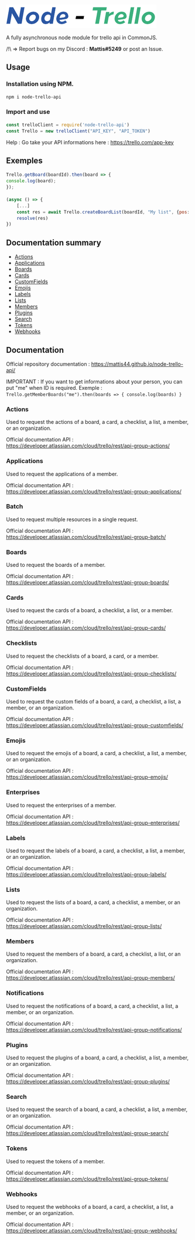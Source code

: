 ![Alt test](https://raw.githubusercontent.com/Mattis44/node-trello-api/gh-page/trello-logo/Node-Trello-Logo.png)

A fully asynchronous node module for trello api in CommonJS.


/!\ => Report bugs on my Discord : **Mattis#5249** or post an Issue.

## Usage
### Installation using NPM.
```bash
npm i node-trello-api 
```
### Import and use
  ```js
 const trelloClient = require('node-trello-api')
 const Trello = new trelloClient("API_KEY", "API_TOKEN")
```
Help : Go take your API informations here : https://trello.com/app-key
## Exemples
```js
Trello.getBoard(boardId).then(board => {
console.log(board);
});

(async () => {
	[...]
    const res = await Trello.createBoardList(boardId, "My list", {pos: "top"})
    resolve(res)
})
```

## Documentation summary
- [Actions](https://www.npmjs.com/package/node-trello-api#actions "Actions")
- [Applications](https://www.npmjs.com/package/node-trello-api#applications "Applications")
- [Boards](https://www.npmjs.com/package/node-trello-api#boards "Boards")
- [Cards](https://www.npmjs.com/package/node-trello-api#cards "Cards")
- [CustomFields](https://www.npmjs.com/package/node-trello-api#customFields "CustomFields")
- [Emojis](https://www.npmjs.com/package/node-trello-api#emojis "Emojis")
- [Labels](https://www.npmjs.com/package/node-trello-api#labels "Labels")
- [Lists](https://www.npmjs.com/package/node-trello-api#lists "Lists")
- [Members](https://www.npmjs.com/package/node-trello-api#members "Members")
- [Plugins](https://www.npmjs.com/package/node-trello-api#plugins "Plugins")
- [Search](https://www.npmjs.com/package/node-trello-api#search "Search")
- [Tokens](https://www.npmjs.com/package/node-trello-api#tokens "Tokens")
- [Webhooks](https://www.npmjs.com/package/node-trello-api#webhooks "Webhooks")


## Documentation

Official repository documentation : https://mattis44.github.io/node-trello-api/

IMPORTANT : If you want to get informations about your person, you can put "me" when ID is required.
Exemple : `Trello.getMemberBoards("me").then(boards => { console.log(boards) }`
### Actions

Used to request the actions of a board, a card, a checklist, a list, a member, or an organization.

Official documentation API : https://developer.atlassian.com/cloud/trello/rest/api-group-actions/

### Applications

Used to request the applications of a member.

Official documentation API : https://developer.atlassian.com/cloud/trello/rest/api-group-applications/

### Batch

Used to request multiple resources in a single request.

Official documentation API : https://developer.atlassian.com/cloud/trello/rest/api-group-batch/

### Boards

Used to request the boards of a member.

Official documentation API : https://developer.atlassian.com/cloud/trello/rest/api-group-boards/

### Cards

Used to request the cards of a board, a checklist, a list, or a member.

Official documentation API : https://developer.atlassian.com/cloud/trello/rest/api-group-cards/

### Checklists

Used to request the checklists of a board, a card, or a member.

Official documentation API : https://developer.atlassian.com/cloud/trello/rest/api-group-checklists/

### CustomFields

Used to request the custom fields of a board, a card, a checklist, a list, a member, or an organization.

Official documentation API : https://developer.atlassian.com/cloud/trello/rest/api-group-customfields/

### Emojis

Used to request the emojis of a board, a card, a checklist, a list, a member, or an organization.

Official documentation API : https://developer.atlassian.com/cloud/trello/rest/api-group-emojis/

### Enterprises

Used to request the enterprises of a member.

Official documentation API : https://developer.atlassian.com/cloud/trello/rest/api-group-enterprises/

### Labels

Used to request the labels of a board, a card, a checklist, a list, a member, or an organization.

Official documentation API : https://developer.atlassian.com/cloud/trello/rest/api-group-labels/

### Lists

Used to request the lists of a board, a card, a checklist, a member, or an organization.

Official documentation API : https://developer.atlassian.com/cloud/trello/rest/api-group-lists/

### Members

Used to request the members of a board, a card, a checklist, a list, or an organization.

Official documentation API : https://developer.atlassian.com/cloud/trello/rest/api-group-members/

### Notifications

Used to request the notifications of a board, a card, a checklist, a list, a member, or an organization.

Official documentation API : https://developer.atlassian.com/cloud/trello/rest/api-group-notifications/

### Plugins

Used to request the plugins of a board, a card, a checklist, a list, a member, or an organization.

Official documentation API : https://developer.atlassian.com/cloud/trello/rest/api-group-plugins/

### Search

Used to request the search of a board, a card, a checklist, a list, a member, or an organization.

Official documentation API : https://developer.atlassian.com/cloud/trello/rest/api-group-search/

### Tokens

Used to request the tokens of a member.

Official documentation API : https://developer.atlassian.com/cloud/trello/rest/api-group-tokens/

### Webhooks

Used to request the webhooks of a board, a card, a checklist, a list, a member, or an organization.

Official documentation API : https://developer.atlassian.com/cloud/trello/rest/api-group-webhooks/
